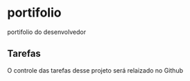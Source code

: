 # portifolio
portifolio do desenvolvedor

## Tarefas

O controle das tarefas desse projeto será relaizado no Github

